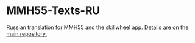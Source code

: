 # MMH55-Texts-RU
Russian translation for MMH55 and the skillwheel app.
[Details are on the main repository.](https://github.com/Might-Magic-Heroes-5-5/MMH55-Texts-EN)
